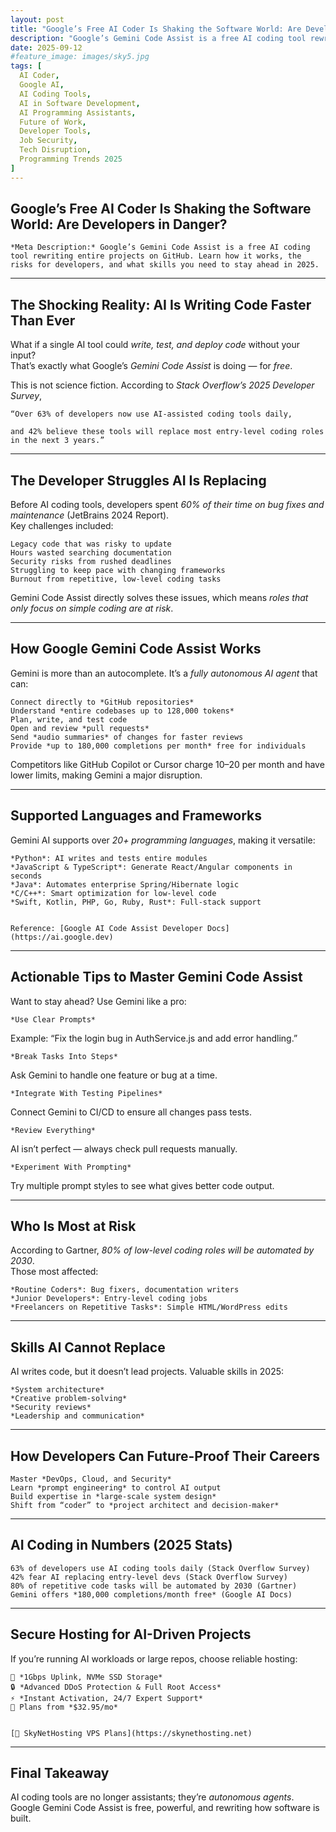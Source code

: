 ```yaml
---
layout: post
title: "Google’s Free AI Coder Is Shaking the Software World: Are Developers in Danger?"
description: "Google’s Gemini Code Assist is a free AI coding tool rewriting entire projects on GitHub. Learn how it works, the risks for developers, and what skills you need to stay ahead in 2025"
date: 2025-09-12
#feature_image: images/sky5.jpg
tags: [
  AI Coder,
  Google AI,
  AI Coding Tools,
  AI in Software Development,
  AI Programming Assistants,
  Future of Work,
  Developer Tools,
  Job Security,
  Tech Disruption,
  Programming Trends 2025
]
---
```

## Google’s Free AI Coder Is Shaking the Software World: Are Developers in Danger?

    *Meta Description:* Google’s Gemini Code Assist is a free AI coding tool rewriting entire projects on GitHub. Learn how it works, the risks for developers, and what skills you need to stay ahead in 2025. 


---

## The Shocking Reality: AI Is Writing Code Faster Than Ever  
What if a single AI tool could *write, test, and deploy code* without your input?  
That’s exactly what Google’s *Gemini Code Assist* is doing — for *free*.  

This is not science fiction. According to *Stack Overflow’s 2025 Developer Survey*,  

    “Over 63% of developers now use AI-assisted coding tools daily, 

    and 42% believe these tools will replace most entry-level coding roles in the next 3 years.” 


---

## The Developer Struggles AI Is Replacing  
Before AI coding tools, developers spent *60% of their time on bug fixes and maintenance* (JetBrains 2024 Report).  
Key challenges included:  

    Legacy code that was risky to update
    Hours wasted searching documentation
    Security risks from rushed deadlines
    Struggling to keep pace with changing frameworks
    Burnout from repetitive, low-level coding tasks


Gemini Code Assist directly solves these issues, which means *roles that only focus on simple coding are at risk*.

---

## How Google Gemini Code Assist Works  
Gemini is more than an autocomplete. It’s a *fully autonomous AI agent* that can:  

    Connect directly to *GitHub repositories*
    Understand *entire codebases up to 128,000 tokens*
    Plan, write, and test code
    Open and review *pull requests*
    Send *audio summaries* of changes for faster reviews
    Provide *up to 180,000 completions per month* free for individuals


Competitors like GitHub Copilot or Cursor charge $10–$20 per month and have lower limits, making Gemini a major disruption.

---

## Supported Languages and Frameworks  
Gemini AI supports over *20+ programming languages*, making it versatile:  

    *Python*: AI writes and tests entire modules
    *JavaScript & TypeScript*: Generate React/Angular components in seconds
    *Java*: Automates enterprise Spring/Hibernate logic
    *C/C++*: Smart optimization for low-level code
    *Swift, Kotlin, PHP, Go, Ruby, Rust*: Full-stack support


    Reference: [Google AI Code Assist Developer Docs](https://ai.google.dev) 


---

## Actionable Tips to Master Gemini Code Assist  
Want to stay ahead? Use Gemini like a pro:  

    *Use Clear Prompts*

   Example: “Fix the login bug in AuthService.js and add error handling.”  

    *Break Tasks Into Steps*

   Ask Gemini to handle one feature or bug at a time.  

    *Integrate With Testing Pipelines*

   Connect Gemini to CI/CD to ensure all changes pass tests.  

    *Review Everything*

   AI isn’t perfect — always check pull requests manually.  

    *Experiment With Prompting*

   Try multiple prompt styles to see what gives better code output.  

---

## Who Is Most at Risk  
According to Gartner, *80% of low-level coding roles will be automated by 2030*.  
Those most affected:  

    *Routine Coders*: Bug fixers, documentation writers
    *Junior Developers*: Entry-level coding jobs
    *Freelancers on Repetitive Tasks*: Simple HTML/WordPress edits


---

## Skills AI Cannot Replace  
AI writes code, but it doesn’t lead projects. Valuable skills in 2025:  

    *System architecture*
    *Creative problem-solving*
    *Security reviews*
    *Leadership and communication*


---

## How Developers Can Future-Proof Their Careers  

    Master *DevOps, Cloud, and Security*
    Learn *prompt engineering* to control AI output
    Build expertise in *large-scale system design*
    Shift from “coder” to *project architect and decision-maker*


---

## AI Coding in Numbers (2025 Stats)  

    63% of developers use AI coding tools daily (Stack Overflow Survey)
    42% fear AI replacing entry-level devs (Stack Overflow Survey)
    80% of repetitive code tasks will be automated by 2030 (Gartner)
    Gemini offers *180,000 completions/month free* (Google AI Docs)


---

## Secure Hosting for AI-Driven Projects  
If you’re running AI workloads or large repos, choose reliable hosting:  

    🚀 *1Gbps Uplink, NVMe SSD Storage*
    🔒 *Advanced DDoS Protection & Full Root Access*
    ⚡ *Instant Activation, 24/7 Expert Support*
    🎯 Plans from *$32.95/mo*


    [🔗 SkyNetHosting VPS Plans](https://skynethosting.net) 


---

## Final Takeaway  
AI coding tools are no longer assistants; they’re *autonomous agents*.  
Google Gemini Code Assist is free, powerful, and rewriting how software is built.  



